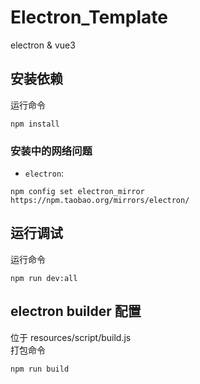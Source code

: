 # Electron_Template
electron & vue3 

## 安装依赖
运行命令
```shell
npm install
```
### 安装中的网络问题
- `electron`:
```shell
npm config set electron_mirror https://npm.taobao.org/mirrors/electron/
```

## 运行调试
运行命令
```shell
npm run dev:all
```

## electron builder 配置
位于 resources/script/build.js  
打包命令
```shell
npm run build
```
